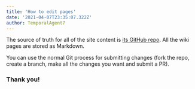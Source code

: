 ```yaml
---
title: 'How to edit pages'
date: '2021-04-07T23:35:07.322Z'
author: TemporalAgent7
---
```


The source of truth for all of the site content is [its GitHub repo](https://github.com/TemporalAgent7/temporalagent7.github.io). All the wiki pages are stored as Markdown.

You can use the normal Git process for submitting changes (fork the repo, create a branch, make all the changes you want and submit a PR).

### Thank you!